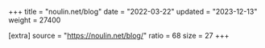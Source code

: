 +++
title = "noulin.net/blog"
date = "2022-03-22"
updated = "2023-12-13"
weight = 27400

[extra]
source = "https://noulin.net/blog/"
ratio = 68
size = 27
+++
